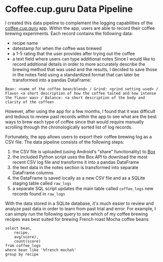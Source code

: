 # Coffee.cup.guru Data Pipeline
I created this data pipeline to complement the logging capabilities of the [coffee.cup.guru](http://coffee.cup.guru/) app. Within the app, users are able to record their coffee brewing experiments. Each record contains the following data:
- recipe name
- datestamp for when the coffee was brewed
- a 1-5 rating that the user provides after trying out the coffee
- a text field where users can type additional notes
Since I would like to record additional details in order to more accurately describe the brewing method that was used and the results, I decided to save those in the notes field using a standardized format that can later be transformed into a pandas DataFrame:
```
Bean: <name of the coffee bean/blend> / Grind: <grind setting used> / Flavor <a short description of how the coffee tasted and how intense the flavor was> / Balance: <a short description of the body and clarity of the coffee>
```
However, after using the app for a few months, I found that it was difficult and tedious to review past records within the app to see what are the best ways to brew each type of coffee since that would require manually scrolling through the chronologically sorted list of log records.

Fortunately, the app allows users to export their coffee brewing log as a CSV file. The data pipeline consists of the following steps:
1. the CSV file is uploaded (using Android's "share" functionality) to [Box](https://www.box.com/)
2. the included Python script uses the Box API to download the most recent CSV log file and transforms it into a pandas DataFrame
3. the text data in the notes section is transformed into separate DataFrame columns
4. the DataFrame is saved locally as a new CSV file and as a SQLite staging table called `raw_logs`
5. a separate SQL script updates the main table called `coffee_logs`  new records found in `raw_logs`

With the data stored in a SQLite database, it's much easier to review and analyze past data in order to learn from past trial and error. For example, I can simply run the following query to see which of my coffee brewing recipes was best suited for brewing French roast Mocha coffee beans:
```
select bean,
	recipe,
    avg(score),
    count(score)
from coffee_logs
where bean like '%french mocha%'
group by recipe
```